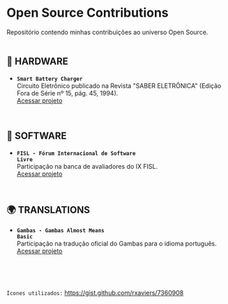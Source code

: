 # Open Source Contributions

Repositório contendo minhas contribuições ao universo Open Source.  
<br />

## :satellite: HARDWARE
* **<code>Smart Battery Charger</code>**  
Circuito Eletrônico publicado na Revista "SABER ELETRÔNICA" (Edição Fora de Série nº 15, pág. 45, 1994).  
[Acessar projeto](https://github.com/fermyno/open-source-contributions/tree/main/hardware/smart-battery-charger)
<br />

## :floppy_disk: SOFTWARE
* **<code>FISL - Fórum Internacional de Software Livre</code>**  
Participação na banca de avaliadores do IX FISL.  
[Acessar projeto](https://github.com/fermyno/open-source-contributions/tree/main/software/fisl9)
<br />

## :earth_africa: TRANSLATIONS
* **<code>Gambas - Gambas Almost Means Basic</code>**  
Participação na tradução oficial do Gambas para o idioma português.  
[Acessar projeto](https://github.com/fermyno/open-source-contributions/tree/main/translation/gambas)
<br />
<br />
<br />

<code>Ícones utilizados:</code> <a href="https://gist.github.com/rxaviers/7360908" target="_blank">https://gist.github.com/rxaviers/7360908</a>
